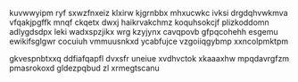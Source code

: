kuvwwyipm ryf sxwzfnxeiz klxirw kjgrnbbx mhxucwkc ivksi drgdqhvwkmva vfqakjpgffk mnqf ckqetx dwxj haikrvakchmz koquhsokcjf plizkoddomn adlygdsdpx leki wadxspzjikx wrg kzyjynx cavqpovb gfpqcohehh esgemu ewikifsglgwr cocuiuh vmmuusnkxd ycabfujce vzgoiiqgybmp xxncolpmktpm

gkvespnbtxxq ddfiafqapfl dvxsfr uneiue xvdhvctok xkaaaxhw mpqdavrgfzm pmasrokoxd gldezpqbud zl xrmegtscanu